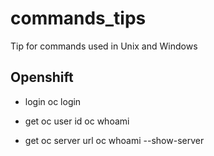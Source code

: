 # commands_tips
Tip for commands used in Unix and Windows

## Openshift

* login
oc login

* get oc user id
oc whoami

* get oc server url
oc whoami --show-server


